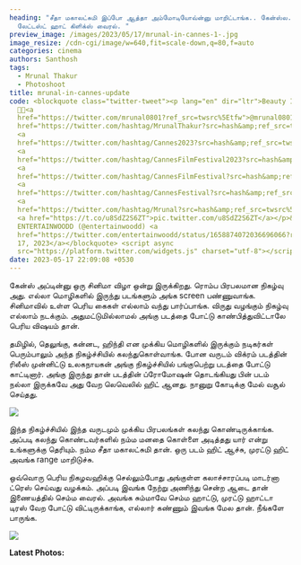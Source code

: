 ```yaml
---
heading: "சீதா மகாலட்சுமி இப்போ ஆத்தா அம்மோடியோவ்ன்னு மாறிட்டாங்க.. கேன்ஸ்ல..
  லேட்டஸ்ட் ஹாட் கிளிக்ஸ் வைரல். "
preview_image: /images/2023/05/17/mrunal-in-cannes-1-.jpg
image_resize: /cdn-cgi/image/w=640,fit=scale-down,q=80,f=auto
categories: cinema
authors: Santhosh
tags:
  - Mrunal Thakur
  - Photoshoot
title: mrunal-in-cannes-update
code: <blockquote class="twitter-tweet"><p lang="en" dir="ltr">Beauty In Black
  🫶🫶<a
  href="https://twitter.com/mrunal0801?ref_src=twsrc%5Etfw">@mrunal0801</a> <a
  href="https://twitter.com/hashtag/MrunalThakur?src=hash&amp;ref_src=twsrc%5Etfw">#MrunalThakur</a>
  <a
  href="https://twitter.com/hashtag/Cannes2023?src=hash&amp;ref_src=twsrc%5Etfw">#Cannes2023</a>
  <a
  href="https://twitter.com/hashtag/CannesFilmFestival2023?src=hash&amp;ref_src=twsrc%5Etfw">#CannesFilmFestival2023</a>
  <a
  href="https://twitter.com/hashtag/CannesFilmFestival?src=hash&amp;ref_src=twsrc%5Etfw">#CannesFilmFestival</a>
  <a
  href="https://twitter.com/hashtag/CannesFestival?src=hash&amp;ref_src=twsrc%5Etfw">#CannesFestival</a>
  <a
  href="https://twitter.com/hashtag/Mrunal?src=hash&amp;ref_src=twsrc%5Etfw">#Mrunal</a>
  <a href="https://t.co/u8SdZ2S6ZT">pic.twitter.com/u8SdZ2S6ZT</a></p>&mdash;
  ENTERTAINWOODD (@entertainwoodd) <a
  href="https://twitter.com/entertainwoodd/status/1658874072036696066?ref_src=twsrc%5Etfw">May
  17, 2023</a></blockquote> <script async
  src="https://platform.twitter.com/widgets.js" charset="utf-8"></script>
date: 2023-05-17 22:09:08 +0530
---
```

கேன்ஸ் அப்டின்னு ஒரு சினிமா விழா ஒன்று இருக்கிறது. ரொம்ப பிரபலமான நிகழ்வு அது. எல்லா மொழிகளில் இருந்து படங்களும் அங்க screen பண்ணுவாங்க. சினிமாவில் உள்ள பெரிய கைகள் எல்லாம் வந்து பார்ப்பாங்க. விருது வழங்கும் நிகழ்வு எல்லாம் நடக்கும். அதுமட்டுமில்லாமல் அங்கு படத்தை போட்டு காண்பித்துவிட்டாலே பெரிய விஷயம் தான்.

தமிழில், தெலுங்கு, கன்னட, ஹிந்தி என முக்கிய மொழிகளில் இருக்கும் நடிகர்கள் பெரும்பாலும் அந்த நிகழ்ச்சியில் கலந்துகொள்வாங்க. போன வருடம் விக்ரம் படத்தின் ரிலீஸ் முன்னிட்டு உலகநாயகன் அங்கு நிகழ்ச்சியில் பங்குபெற்று படத்தை போட்டு காட்டினார். அங்கு இருந்து தான் படத்தின் ப்ரோமோஷன் தொடங்கியது பின் படம் நல்லா இருக்கவே அது வேற லெவெலில் ஹிட் ஆனது. நானுறு கோடிக்கு மேல் வசூல் செய்தது.

![](/images/2023/05/17/mrunal-in-cannes-2-.jpg)

இந்த நிகழ்ச்சியில் இந்த வருடமும் முக்கிய பிரபலங்கள் கலந்து கொண்டிருக்காங்க. அப்படி கலந்து கொண்டவர்களில் நம்ம மனதை கொள்ளை அடித்தது யார் என்று உங்களுக்கு தெரியும். நம்ம சீதா மகாலட்சுமி தான். ஒரு படம் ஹிட் ஆச்சு, முரட்டு ஹிட் அவங்க range மாறிடுச்சு.

ஒவ்வொரு பெரிய நிகழவஹிக்கு செல்லும்போது அங்குள்ள கலாச்சாரப்படி மாடர்னா ட்ரெஸ் செய்வது வழக்கம். அப்படி இவங்க நேற்று அணிந்து சென்ற ஆடை தான் இணையத்தில் செம்ம வைரல். அவங்க சும்மாவே செம்ம ஹாட்டு, முரட்டு ஹாட்டா டிரஸ் வேற போட்டு விட்டிருக்காங்க, எல்லார் கண்ணும் இவங்க மேல தான். நீங்களே பாருங்க. 

![](/images/2023/05/17/mrunal-in-cannes-2-.jpg)

**L﻿atest Photos:**